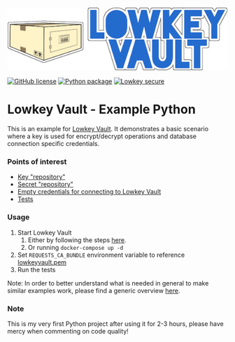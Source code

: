 ![LowkeyVault](https://raw.githubusercontent.com/nagyesta/lowkey-vault/main/.github/assets/LowkeyVault-logo-full.png)

[![GitHub license](https://img.shields.io/github/license/nagyesta/lowkey-vault-example-python?color=informational)](https://raw.githubusercontent.com/nagyesta/lowkey-vault-example-python/main/LICENSE)
[![Python package](https://img.shields.io/github/actions/workflow/status/nagyesta/lowkey-vault-example-python/python.yml?logo=github&branch=main)](https://github.com/nagyesta/lowkey-vault-example-python/actions/workflows/python.yml)
[![Lowkey secure](https://img.shields.io/badge/lowkey-secure-0066CC)](https://github.com/nagyesta/lowkey-vault)

# Lowkey Vault - Example Python

This is an example for [Lowkey Vault](https://github.com/nagyesta/lowkey-vault). It demonstrates a basic scenario where
a key is used for encrypt/decrypt operations and database connection specific credentials.

### Points of interest

* [Key "repository"](src/azure_key_repository.py)
* [Secret "repository"](src/azure_secret_repository.py)
* [Empty credentials for connecting to Lowkey Vault](tests/noop_credential.py)
* [Tests](tests/test.py)

### Usage

1. Start Lowkey Vault 
   1. Either by following the steps [here](https://github.com/nagyesta/lowkey-vault#quick-start-guide).
   2. Or running ```docker-compose up -d```
2. Set ```REQUESTS_CA_BUNDLE``` environment variable to reference [lowkeyvault.pem](lowkeyvault.pem)
3. Run the tests

Note: In order to better understand what is needed in general to make similar examples work, please find a generic overview 
[here](https://github.com/nagyesta/lowkey-vault/wiki/Example:-How-can-you-use-Lowkey-Vault-in-your-tests).

### Note

This is my very first Python project after using it for 2-3 hours, please have mercy when
commenting on code quality!
